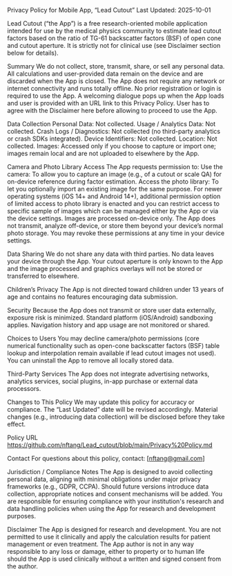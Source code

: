Privacy Policy for Mobile App, “Lead Cutout”
Last Updated: 2025-10-01

Lead Cutout (“the App”) is a free research-oriented mobile application intended for use by the medical physics community to estimate lead cutout factors based on the ratio of TG-61 backscatter factors (BSF) of open cone and cutout aperture. It is strictly not for clinical use (see Disclaimer section below for details).

Summary
We do not collect, store, transmit, share, or sell any personal data. All calculations and user-provided data remain on the device and are discarded when the App is closed. The App does not require any network or internet connectivity and runs totally offline. No prior registration or login is required to use the App. A welcoming dialogue pops up when the App loads and user is provided with an URL link to this Privacy Policy. User has to agree with the Disclaimer here before allowing to proceed to use the App.

Data Collection
Personal Data: Not collected.
Usage / Analytics Data: Not collected.
Crash Logs / Diagnostics: Not collected (no third-party analytics or crash SDKs integrated).
Device Identifiers: Not collected.
Location: Not collected.
Images: Accessed only if you choose to capture or import one; images remain local and are not uploaded to elsewhere by the App.

Camera and Photo Library Access
The App requests permission to:
Use the camera: To allow you to capture an image (e.g., of a cutout or scale QA) for on-device reference during factor estimation.
Access the photo library: To let you optionally import an existing image for the same purpose. For newer operating systems (iOS 14+ and Android 14+), additional permission option of limited access to photo library is enacted and you can restrict access to specific sample of images which can be managed either by the App or via the device settings. Images are processed on-device only. The App does not transmit, analyze off-device, or store them beyond your device’s normal photo storage. You may revoke these permissions at any time in your device settings.

Data Sharing
We do not share any data with third parties. No data leaves your device through the App. Your cutout aperture is only known to the App and the image processed and graphics overlays will not be stored or transferred to elsewhere.


Children’s Privacy
The App is not directed toward children under 13 years of age and contains no features encouraging data submission.

Security
Because the App does not transmit or store user data externally, exposure risk is minimized. Standard platform (iOS/Android) sandboxing applies. Navigation history and app usage are not monitored or shared.

Choices to Users
You may decline camera/photo permissions (core numerical functionality such as open-cone backscatter factors (BSF) table lookup and interpolation remain available if lead cutout images not used). You can uninstall the App to remove all locally stored data.

Third-Party Services
The App does not integrate advertising networks, analytics services, social plugins, in-app purchase or external data processors.

Changes to This Policy
We may update this policy for accuracy or compliance. The “Last Updated” date will be revised accordingly. Material changes (e.g., introducing data collection) will be disclosed before they take effect.

Policy URL
https://github.com/nftang/Lead_cutout/blob/main/Privacy%20Policy.md

Contact
For questions about this policy, contact: [nftang@gmail.com]

Jurisdiction / Compliance Notes
The App is designed to avoid collecting personal data, aligning with minimal obligations under major privacy frameworks (e.g., GDPR, CCPA). Should future versions introduce data collection, appropriate notices and consent mechanisms will be added.
You are responsible for ensuring compliance with your institution's research and data handling policies when using the App for research and development purposes.

Disclaimer
The App is designed for research and development. You are not permitted to use it clinically and apply the calculation results for patient management or even treatment. The App author is not in any way responsible to any loss or damage, either to property or to human life should the App is used clinically without a written and signed consent from the author.

